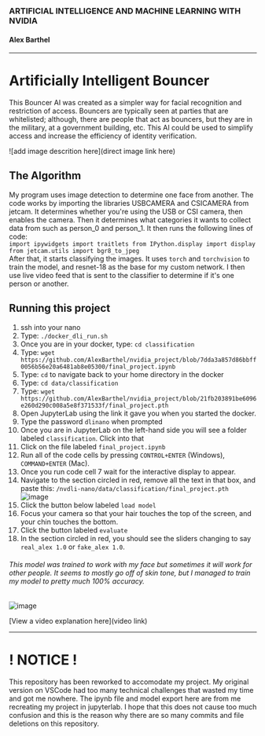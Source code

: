 ### ARTIFICIAL INTELLIGENCE AND MACHINE LEARNING WITH NVIDIA
#### Alex Barthel
---

# Artificially Intelligent Bouncer

This Bouncer AI was created as a simpler way for facial recognition and restriction of access. Bouncers are typically seen at parties that are whitelisted; although, there are people that act as bouncers, but they are in the military, at a government building, etc. This AI could be used to simplify access and increase the efficiency of identity verification.

![add image descrition here](direct image link here)

## The Algorithm

My program uses image detection to determine one face from another. The code works by importing the libraries USBCAMERA and CSICAMERA from jetcam. It determines whether you're using the USB or CSI camera, then enables the camera. Then it determines what categories it wants to collect data from such as person_0 and person_1. It then runs the following lines of code:<br>
`import ipywidgets
import traitlets
from IPython.display import display
from jetcam.utils import bgr8_to_jpeg`<br>
After that, it starts classifying the images. It uses `torch` and `torchvision` to train the model, and resnet-18 as the base for my custom network. I then use live video feed that is sent to the classifier to determine if it's one person or another.

## Running this project

1. ssh into your nano
2. Type: `./docker_dli_run.sh`
3. Once you are in your docker, type: `cd classification`
4. Type: `wget https://github.com/AlexBarthel/nvidia_project/blob/7dda3a857d86bbff0056b56e20a6481ab8e05300/final_project.ipynb`
5. Type: `cd` to navigate back to your home directory in the docker
6. Type: `cd data/classification`
7. Type: `wget https://github.com/AlexBarthel/nvidia_project/blob/21fb203891be6096e260d290c008a5e8f371533f/final_project.pth`
8. Open JupyterLab using the link it gave you when you started the docker.
9. Type the password `dlinano` when prompted
10. Once you are in JupyterLab on the left-hand side you will see a folder labeled `classification`. Click into that
11. Click on the file labeled `final_project.ipynb`
12. Run all of the code cells by pressing `CONTROL+ENTER` (Windows), `COMMAND+ENTER` (Mac).
13. Once you run code cell 7 wait for the interactive display to appear.
14. Navigate to the section circled in red, remove all the text in that box, and paste this: `/nvdli-nano/data/classification/final_project.pth`
![image](https://user-images.githubusercontent.com/98185865/167229715-9547b287-c4fd-42ef-8412-9e7f858241ce.png)
15. Click the button below labeled `load model`
16. Focus your camera so that your hair touches the top of the screen, and your chin touches the bottom.
17. Click the button labeled `evaluate`
18. In the section circled in red, you should see the sliders changing to say `real_alex 1.0` or `fake_alex 1.0`.
###### This model was trained to work with my face but sometimes it will work for other people. It seems to mostly go off of skin tone, but I managed to train my model to pretty much 100% accuracy.
![image](https://user-images.githubusercontent.com/98185865/167230010-88a26ef8-871c-49a1-a36f-1b236abecb07.png)

[View a video explanation here](video link)

---

# ! NOTICE !

This repository has been reworked to accomodate my project. My original version on VSCode had too many technical challenges that wasted my time and got me nowhere. The ipynb file and model export here are from me recreating my project in jupyterlab. I hope that this does not cause too much confusion and this is the reason why there are so many commits and file deletions on this repository.
